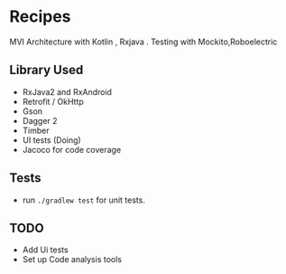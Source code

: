 # Recipes
MVI Architecture with Kotlin , Rxjava . Testing with Mockito,Roboelectric

## Library Used
* RxJava2 and RxAndroid
* Retrofit / OkHttp
* Gson
* Dagger 2
* Timber
* UI tests (Doing)
* Jacoco for code coverage


## Tests
* run `./gradlew test` for unit tests.


## TODO
* Add Ui tests
* Set up Code analysis tools

